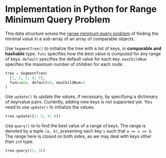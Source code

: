 # Implementation in Python for Range Minimum Query Problem

This data structure solves the [range minimum query problem](https://en.wikipedia.org/wiki/Range_minimum_query) of finding the minimal value in a sub-array of an array of comparable objects.

Use `SegmentTree()` to initialize the tree with a list of keys, in **comparable and hashable** type. `func` specifies how the best value is computed for any range of keys. `default` specifies the default value for each key. `maxChildNum` specifies the maximum number of children for each node.
```Python
tree = SegmentTree(
  [1, 2, 3, 4, 5],
  func=min, default=0, maxChildNum=3
)
```

Use `update()` to update the values, if necessary, by specifying a dictionary of key/value pairs. Currently, adding new keys is not supported yet. You need to use `update()` to initialize the values.
```Python
tree.update({1: 3, 4: 6})
```

Use `query()` to to find the best value of a range of keys. The range is denoted by a tuple `(a, b)`, presenting each key `x` such that `a <= x <= b`. The range here is closed on both sides, as we may deal with keys other than `int` type.
```Python
tree.query((1, 3))
```
